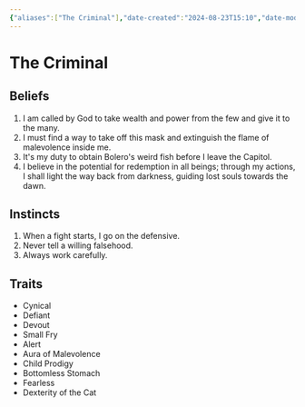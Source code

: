 ```yaml
---
{"aliases":["The Criminal"],"date-created":"2024-08-23T15:10","date-modified":"2024-09-23T09:29","dg-publish":true,"tags":["moonrise"],"title":"The Criminal","dg-path":"moonrise/The Criminal.md","permalink":"/moonrise/the-criminal/","dgPassFrontmatter":true}
---
```



# The Criminal

## Beliefs

1. I am called by God to take wealth and power from the few and give it to the many.
2. I must find a way to take off this mask and extinguish the flame of malevolence inside me.
3. It's my duty to obtain Bolero's weird fish before I leave the Capitol.
4. I believe in the potential for redemption in all beings; through my actions, I shall light the way back from darkness, guiding lost souls towards the dawn.

## Instincts

1. When a fight starts, I go on the defensive.
2. Never tell a willing falsehood.
3. Always work carefully.

## Traits

- Cynical
- Defiant
- Devout
- Small Fry
- Alert
- Aura of Malevolence
- Child Prodigy
- Bottomless Stomach
- Fearless
- Dexterity of the Cat
